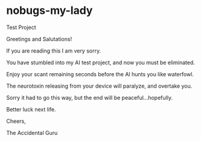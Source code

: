 # nobugs-my-lady
Test Project

Greetings and Salutations!

If you are reading this I am very sorry. 

You have stumbled into my AI test project, and now you must be eliminated.

Enjoy your scant remaining seconds before the AI hunts you like waterfowl.

The neurotoxin releasing from your device will paralyze, and overtake you.

Sorry it had to go this way, but the end will be peaceful...hopefully.

Better luck next life.

Cheers,

The Accidental Guru
